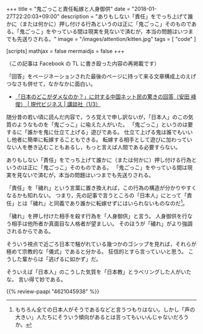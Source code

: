 +++
title = "鬼ごっこと責任転嫁と人身御供"
date =  "2018-01-27T22:20:03+09:00"
description = "ありもしない「責任」をでっち上げて誰かに（または何かに）押し付ける行為というのは正に「鬼ごっこ」そのものである。「鬼ごっこ」をやっている間は現実を見ないで済むが，本当の問題はいつまでも先送りされる。"
image = "/images/attention/kitten.jpg"
tags        = [ "code" ]

[scripts]
  mathjax = false
  mermaidjs = false
+++

（この記事は Facebook の TL に書き殴った内容の再掲載です）

「回答」をページネーションされた最後のページに持って来る文章構成上のえげつなさも併せて，なかなかに面白い。

- [「日本のどこがダメなのか？」に対する中国ネット民の驚きの回答（安田 峰俊） | 現代ビジネス | 講談社（1/3）](http://gendai.ismedia.jp/articles/-/54234)

随分昔の若い頃に読んだ内容で，うろ覚えで申し訳ないが，「日本人」のこの気質のようなものを「鬼ごっこ」に喩えた人がいた。
「鬼ごっこ」というのは要するに「誰かを鬼に仕立て上げる」遊びである。
仕立て上げる鬼は誰でもいいし他者に簡単に転嫁することもできる。
転嫁する相手として遊びに加わっていない人を巻き込むこともあるし，もっと言えば人間である必要すらない。

ありもしない「責任」をでっち上げて誰かに（または何かに）押し付ける行為というのは正に「鬼ごっこ」そのものである。
「鬼ごっこ」をやっている間は現実を見ないで済むが，本当の問題はいつまでも先送りされる。

「責任」を「穢れ」という言葉に置き換えれば，この行為の構造が分かりやすくなるかも知れない。
つまり，先の記事で言うところの「日本人」にとって「責任」とは「穢れ」と同義であり誰かに転嫁せずにはいられないものなのだ[^jpn1]。

[^jpn1]: もちろん全ての日本人がそうであるなどと言うつもりはない。しかし「声の大きい」人たちにそういう傾向があるとは言ってもいいんじゃないだろうか。

「穢れ」を押し付けた相手を殺す行為を「人身御供」と言う。
人身御供を行なう相手は他所者か真面目な人格者が望ましい。
そのほうが「穢れ」がより強調されるからである。

そういう視点で近ごろ日本で騒がれている幾つかのゴシップを見れば，それらが極めて宗教的な「儀式」であると分かる。
狂信的とすら言っていいと思う。
こうした輩からは「逃げるに如かず」だ。

そういえば「日本人」のこうした気質を「日本教」とラベリングした人がいたな。
言い得て妙である。

{{% review-paapi "4621045938" %}} <!-- いかにして問題をとくか -->
